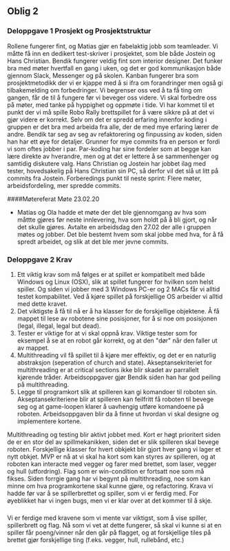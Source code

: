 ## Oblig 2
### Deloppgave 1 Prosjekt og Prosjektstruktur
Rollene fungerer fint, og Matias gjør en fabelaktig jobb som teamleader.
Vi måtte få inn en dedikert test-skriver i prosjektet, som ble både Jostein og 
Hans Christian. Bendik fungerer veldig fint som interior designer. Det funker bra med møter hvertfall en gang i uken, og det er god
kommunikasjon både gjennom Slack, Messenger og på skolen.
Kanban fungerer bra som prosjektmetodikk der vi er kjappe med å si ifra
om forandringer men også gi tilbakemelding om forbedringer. Vi begrenser
oss ved å ta få ting om gangen, får de til å fungere før vi beveger oss
videre. Vi skal forbedre oss på møter, med tanke på hyppighet og oppmøte i tide.
Vi har kommet til et punkt der vi må spille Robo Rally brettspillet for å
være sikkre på at det vi gjør videre er korrekt.
Selv om det er spredd erfaring innenfor koding i gruppen
er det bra med arbeida fra alle, der de med mye erfaring lærer
de andre. Bendik tar seg av seg av refaktorering og finpussing av koden,
siden han har ett øye for detaljer. Grunner for mye commits fra en person er fordi
vi som oftes jobber i par. Par-koding har sine fordeler som at begge kan
lære direkte av hverandre, men og at det er lettere å se sammenhenger
og samtidig diskutere valg. Hans Christian og Jostein har jobbet ilag med tester, hovedsakelig på Hans Christian sin PC,
så derfor vil det slå ut litt på commits fra Jostein.
Forberedings punkt til neste sprint: Flere møter, arbeidsfordeling, mer spredde commits.

####Møtereferat
 Møte 23.02.20
 - Matias og Ola hadde et møte der det ble gjennomgang av hva som måttte gjøres før neste innlevering,
 hva som holdt på å bli gjort, og når det skulle gjøres. Avtalte en arbeidsdag
 den 27.02 der alle i gruppen møtes og jobber. Det ble bestemt hvem som
 skal jobbe med hva, for å få spredt arbeidet, og slik at det ble mer jevne commits.

### Deloppgave 2 Krav
1. Ett viktig krav som må følges er at spillet er kompatibelt med både
Windows og Linux (OSX), slik at spillet fungerer for hvilken som helst spiller. Og siden vi jobber med 3 Windows PC-er og 2
MACs får vi alltid testet kompabilitet. Ved å kjøre spillet på forskjellige OS arbeider vi alltid med dette kravet.
2. Det viktigste å få til nå er å ha klasser for de forskjellige
objektene. Å få mappet til lese av robotene sine posisjoner, for å
si noe om posisjonen (legal, illegal, legal but dead). 
3. Tester er viktige for at vi skal oppnå krav. Viktige tester som for
eksempel å se at en robot går korrekt, og at den "dør" når den faller ut av mappet.
4. Multithreading vil få spillet til å kjøre mer effektiv, og det er en naturlig abstraksjon (seperation of church and  state).
Akseptansekriteriet for multithreading er at critical sections ikke blir skadet av parrallelt kjørende tråder. Arbeidsoppgaver
gjør Bendik siden han har god peiling på multithreading. 
5. Legge til programkort slik at spilleren kan gi komandoer til roboten sin. Akseptansekriteriene 
blir at spilleren kan feilfritt få roboten til bevege seg og at game-loopen klarer å 
uavhengig utføre komandoene på roboten. Arbeidsoppgaven blir da å finne ut hvordan vi skal designe og
implementere kortene.

Multithreading og testing blir aktivt jobbet med. Kort er høgt prioritert siden 
de er en stor del av spillmekanikken, siden det er slik spilleren skal bevege roboten.
Forskjellige klasser for hvert obkjekt blir gjort hver gang vi lager et nytt obkjet.
MVP er nå at vi skal ha kort som kan styres av spilleren, og at roboten kan interacte med
vegger og farer med brettet, som laser, vegger og hull (utfordring). Flag som er 
win-condition er fortsatt noe som må fikses.
Siden forrgie gang har vi begynt på multithreading, noe som kan minne om hva programkortene skal kunne gjøre,
og refactoring. Krava vi hadde før var å se spillerbrettet og spiller, som vi er ferdig med.
For øyeblikket har vi ingen bugs, men vi er klar over at det kommer til å skje.

###
Vi er ferdige med kravene som vi mente var viktigst, som å vise spiller,
spillerbrett og flag. Nå som vi vet at dette fungerer, så skal vi kunne
si at en spiller får poeng/vinner når den går på flagget, og at forskjellige
tiles på brettet gjør forskjellige ting (f.eks. vegger, hull, rullebånd, etc.)


